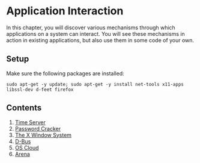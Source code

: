 # Application Interaction

In this chapter, you will discover various mechanisms through which applications on a system can interact.
You will see these mechanisms in action in existing applications, but also use them in some code of your own.

## Setup

Make sure the following packages are installed:

```console
sudo apt-get -y update; sudo apt-get -y install net-tools x11-apps libssl-dev d-feet firefox
```

## Contents

1. [Time Server](./time-server.md)
1. [Password Cracker](./password-cracker.md)
1. [The X Window System](./x-window-system.md)
1. [D-Bus](./dbus.md)
1. [OS Cloud](./os-cloud.md)
1. [Arena](./arena.md)

